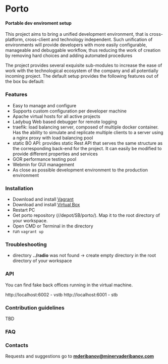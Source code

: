# Porto #
#### Portable dev enviroment setup ####

This project aims to bring a unified development environment, 
that is cross-platform, cross-client and technology 
independent. Such unification of environments will
provide developers with more easily configurable, manageable 
and debuggable workflow, thus reducing the work of creation
by removing hard choices and adding automated procedures

The project provides several exquisite sub-modules to increase the ease of work with the technological ecosystem of the company and all potentially incoming project. The default setup provides the following features out of the box bu default:


### Features ###
- Easy to manage and configure
- Supports custom configuration per developer machine
- Apache virtual hosts for all active projects
- Ladybug Web based debugger for remote logging
- traefik: load balancing server, composed of multiple docker container. Has the ability to simulate and replicate multiple clients to a server using a nginx proxy with load balancing pool
- static BO API: provides static Rest API that serves the same structure as the corresponding back-end for the project. It can easily be modified to provide different properties and services
- GOR performance testing pool
- Webmin for GUI management
- As close as possible development environment to the production environment


### Installation ###
* Download and install [Vagrant](https://www.vagrantup.com/downloads.html)
* Download and install [Virtual Box](https://www.virtualbox.org/wiki/Downloads)
* Restart PC
* Get porto repository (//depot/SB/porto/). Map it to the root directory of your workspace.
* Open CMD or Terminal in the directory
* run `vagrant up`

### Troubleshooting ###

* directory **../radio** was not found -> create empty directory in the root directory of your workspace

### API ###
You can find fake back offices running in the virtual machine.

http://localhost:6002 - vstb
http://localhost:6001 - stb

### Contribution guidelines ###
TBD

### FAQ ###

### Contacts ###
Requests and suggestions go to **mderibanov@minervaderibanov.com**